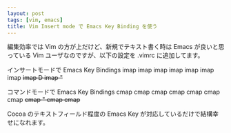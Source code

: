```yaml
---
layout: post
tags: [vim, emacs]
title: Vim Insert mode で Emacs Key Binding を使う
---
```

編集効率では Vim の方が上だけど、新規でテキスト書く時は Emacs が良いと思っている Vim ユーザなのですが、以下の設定を .vimrc に追加してます。

インサートモードで Emacs Key Bindings
    imap <silent> <C-P> <Up>
    imap <silent> <C-N> <Down>
    imap <silent> <C-B> <Left>
    imap <silent> <C-F> <Right>
    imap <silent> <C-A> <Home>
    imap <silent> <C-E> <End>
    imap <silent> <C-D> <Del>
    imap <silent> <C-K> <C-O>D
    imap <silent> <C-Y> <C-R>"

コマンドモードで Emacs Key Bindings
    cmap <C-P> <Up>
    cmap <C-N> <Down>
    cmap <C-B> <Left>
    cmap <C-F> <Right>
    cmap <C-A> <Home>
    cmap <C-E> <End>
    cmap <C-D> <Del>
    cmap <C-Y> <C-R>"
    cmap <Esc><C-B> <S-Left>
    cmap <Esc><C-F> <S-Right>

Cocoa のテキストフィールド程度の Emacs Key が対応しているだけで結構幸せになれます。
